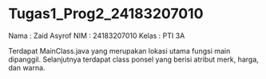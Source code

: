 # Tugas1_Prog2_24183207010

Nama  : Zaid Asyrof
NIM   : 24183207010
Kelas : PTI 3A

Terdapat MainClass.java yang merupakan lokasi utama fungsi main dipanggil.
Selanjutnya terdapat class ponsel yang berisi atribut merk, harga, dan warna.

